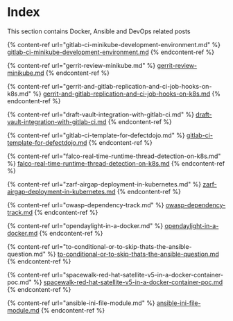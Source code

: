 # Index

This section contains Docker, Ansible and DevOps related posts

{% content-ref url="gitlab-ci-minikube-development-environment.md" %}
[gitlab-ci-minikube-development-environment.md](gitlab-ci-minikube-development-environment.md)
{% endcontent-ref %}

{% content-ref url="gerrit-review-minikube.md" %}
[gerrit-review-minikube.md](gerrit-review-minikube.md)
{% endcontent-ref %}

{% content-ref url="gerrit-and-gitlab-replication-and-ci-job-hooks-on-k8s.md" %}
[gerrit-and-gitlab-replication-and-ci-job-hooks-on-k8s.md](gerrit-and-gitlab-replication-and-ci-job-hooks-on-k8s.md)
{% endcontent-ref %}

{% content-ref url="draft-vault-integration-with-gitlab-ci.md" %}
[draft-vault-integration-with-gitlab-ci.md](draft-vault-integration-with-gitlab-ci.md)
{% endcontent-ref %}

{% content-ref url="gitlab-ci-template-for-defectdojo.md" %}
[gitlab-ci-template-for-defectdojo.md](gitlab-ci-template-for-defectdojo.md)
{% endcontent-ref %}

{% content-ref url="falco-real-time-runtime-thread-detection-on-k8s.md" %}
[falco-real-time-runtime-thread-detection-on-k8s.md](falco-real-time-runtime-thread-detection-on-k8s.md)
{% endcontent-ref %}

{% content-ref url="zarf-airgap-deployment-in-kubernetes.md" %}
[zarf-airgap-deployment-in-kubernetes.md](zarf-airgap-deployment-in-kubernetes.md)
{% endcontent-ref %}

{% content-ref url="owasp-dependency-track.md" %}
[owasp-dependency-track.md](owasp-dependency-track.md)
{% endcontent-ref %}

{% content-ref url="opendaylight-in-a-docker.md" %}
[opendaylight-in-a-docker.md](opendaylight-in-a-docker.md)
{% endcontent-ref %}

{% content-ref url="to-conditional-or-to-skip-thats-the-ansible-question.md" %}
[to-conditional-or-to-skip-thats-the-ansible-question.md](to-conditional-or-to-skip-thats-the-ansible-question.md)
{% endcontent-ref %}

{% content-ref url="spacewalk-red-hat-satellite-v5-in-a-docker-container-poc.md" %}
[spacewalk-red-hat-satellite-v5-in-a-docker-container-poc.md](spacewalk-red-hat-satellite-v5-in-a-docker-container-poc.md)
{% endcontent-ref %}

{% content-ref url="ansible-ini-file-module.md" %}
[ansible-ini-file-module.md](ansible-ini-file-module.md)
{% endcontent-ref %}


